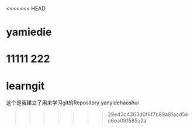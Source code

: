 <<<<<<< HEAD
# yamiedie
11111
222
=======
# learngit
这个是我建立了用来学习git的Repository
yanyidehaoshui
>>>>>>> 29e43c4363d0f6f7b89a81acd5ec6ea091585a2a
